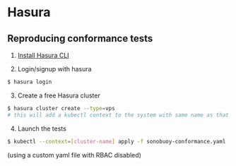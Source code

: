 # Hasura

## Reproducing conformance tests

1. [Install Hasura CLI](https://docs.hasura.io/0.15/manual/install-hasura-cli.html)

2. Login/signup with hasura
  ```bash
  $ hasura login
  ``` 

3. Create a free Hasura cluster
  ```bash
  $ hasura cluster create --type=vps
  # this will add a kubectl context to the system with same name as that of the cluster
  ```

4. Launch the tests
  ```bash
  $ kubectl --context=[cluster-name] apply -f sonobuoy-conformance.yaml
  ```
(using a custom yaml file with RBAC disabled)
